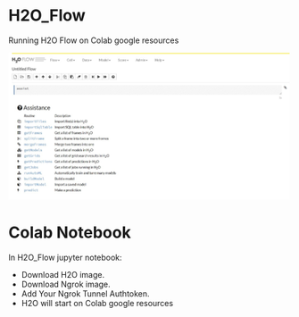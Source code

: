 # H2O_Flow
Running H2O Flow on Colab google resources 

![H2O Flow](/flow.jpg)

# Colab Notebook
In H2O_Flow jupyter notebook:
- Download H2O image.
- Download Ngrok image.
- Add Your Ngrok Tunnel Authtoken.
- H2O will start on Colab google resources


